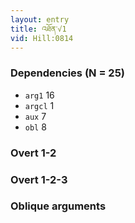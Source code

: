 ```yaml
---
layout: entry
title: འཐོན་√1
vid: Hill:0814
---
```

### Dependencies (N = 25)
* `arg1` 16
* `argcl` 1
* `aux` 7
* `obl` 8


### Overt 1-2


### Overt 1-2-3


### Oblique arguments
